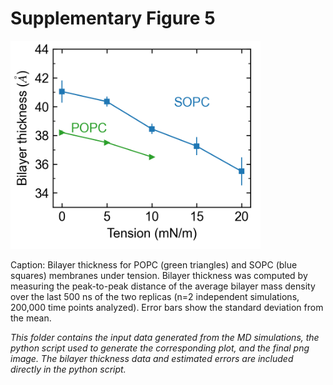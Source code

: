 # Supplementary Figure 5
<img src="Figure_S5.png" width="400"/>

Caption: Bilayer thickness for POPC (green triangles) and SOPC (blue squares) membranes under tension. Bilayer thickness was computed by measuring the peak-to-peak distance of the average bilayer mass density over the last 500 ns of the two replicas (n=2 independent simulations, 200,000 time points analyzed). Error bars show the standard deviation from the mean.

*This folder contains the input data generated from the MD simulations, the python script used to generate the corresponding plot, and the final png image. The bilayer thickness data and estimated errors are included directly in the python script.*
